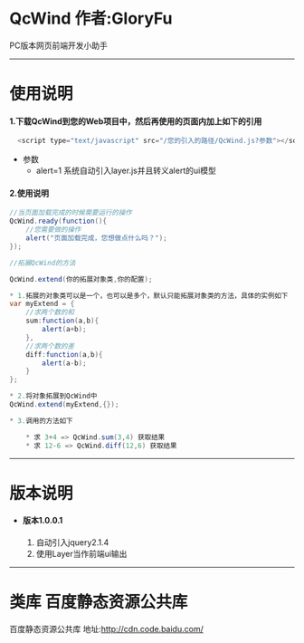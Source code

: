 # QcWind  作者:GloryFu
PC版本网页前端开发小助手

________________________________________________________

# 使用说明
#### 1.下载QcWind到您的Web项目中，然后再使用的页面内加上如下的引用

~~~java
  <script type="text/javascript" src="/您的引入的路径/QcWind.js?参数"></script>
~~~
* 参数  
	* alert=1 系统自动引入layer.js并且转义alert的ui模型

#### 2.使用说明
~~~java
//当页面加载完成的时候需要运行的操作  
QcWind.ready(function(){  
    //您需要做的操作
    alert("页面加载完成，您想做点什么吗？");
});  
~~~

~~~java
//拓展QcWind的方法

QcWind.extend(你的拓展对象类,你的配置);

* 1.拓展的对象类可以是一个，也可以是多个，默认只能拓展对象类的方法，具体的实例如下
var myExtend = {
	//求两个数的和
	sum:function(a,b){
		alert(a+b);
	},
	//求两个数的差
	diff:function(a,b){
		alert(a-b);
	}
};

* 2.将对象拓展到QcWind中
QcWind.extend(myExtend,{});

* 3.调用的方法如下

	* 求 3+4 => QcWind.sum(3,4) 获取结果
	* 求 12-6 => QcWind.diff(12,6) 获取结果

~~~

________________________________________________________

# 版本说明
* #### 版本1.0.0.1  
  1. 自动引入jquery2.1.4  
  2. 使用Layer当作前端ui输出  


________________________________________________________

# 类库 百度静态资源公共库
百度静态资源公共库 地址:http://cdn.code.baidu.com/
